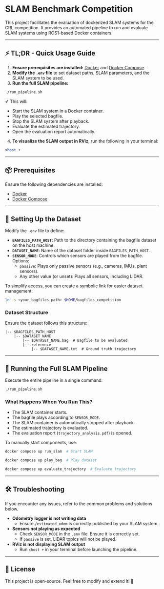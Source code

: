 # SLAM Benchmark Competition

This project facilitates the evaluation of dockerized SLAM systems for the CRL competition. It provides an automated pipeline to run and evaluate SLAM systems using ROS1-based Docker containers.

---

## ⚡ TL;DR - Quick Usage Guide

1. **Ensure prerequisites are installed:** [Docker](https://docs.docker.com/get-docker/) and [Docker Compose](https://docs.docker.com/compose/install/).
2. **Modify the `.env` file** to set dataset paths, SLAM parameters, and the SLAM system to be used.
3. **Run the full SLAM pipeline:**

```bash
./run_pipeline.sh
```

✔ This will:
- Start the SLAM system in a Docker container.
- Play the selected bagfile.
- Stop the SLAM system after playback.
- Evaluate the estimated trajectory.
- Open the evaluation report automatically.

4. **To visualize the SLAM output in RViz**, run the following in your terminal:

```bash
xhost +
```

---

## 📦 Prerequisites

Ensure the following dependencies are installed:

- [Docker](https://docs.docker.com/get-docker/)
- [Docker Compose](https://docs.docker.com/compose/install/)

---

## 🚀 Setting Up the Dataset

Modify the `.env` file to define:

- **`BAGFILES_PATH_HOST`**: Path to the directory containing the bagfile dataset on the host machine.
- **`DATASET_NAME`**: Name of the dataset folder inside `BAGFILES_PATH_HOST`.
- **`SENSOR_MODE`**: Controls which sensors are played from the bagfile. Options:
  - `passive`: Plays only passive sensors (e.g., cameras, IMUs, plant sensors).
  - Any other value (or unset): Plays all sensors, including LiDAR.

To simplify access, you can create a symbolic link for easier dataset management:

```bash
ln -s <your_bagfiles_path> $HOME/bagfiles_competition
```

### Dataset Structure

Ensure the dataset follows this structure:

```
|-- $BAGFILES_PATH_HOST
    |-- $DATASET_NAME
        |-- $DATASET_NAME.bag  # Bagfile to be evaluated
        |-- reference
            |-- $DATASET_NAME.txt  # Ground truth trajectory
```

---

## 🏃 Running the Full SLAM Pipeline

Execute the entire pipeline in a single command:

```bash
./run_pipeline.sh
```

### What Happens When You Run This?

- The SLAM container starts.
- The bagfile plays according to `SENSOR_MODE`.
- The SLAM container is automatically stopped after playback.
- The estimated trajectory is evaluated.
- The evaluation report (`trajectory_analysis.pdf`) is opened.

To manually start components, use:

```bash
docker compose up run_slam  # Start SLAM
```

```bash
docker compose up play_bag  # Play dataset
```

```bash
docker compose up evaluate_trajectory  # Evaluate trajectory
```

---

## 🛠 Troubleshooting

If you encounter any issues, refer to the common problems and solutions below.

- **Odometry logger is not writing data**
  - Ensure `/estimated_odom` is correctly published by your SLAM system.
- **Sensors not playing as expected**
  - Check `SENSOR_MODE` in the `.env` file. Ensure it is correctly set.
  - If `passive` is set, LiDAR topics will not be played.
- **RViz is not displaying SLAM output**
  - Run `xhost +` in your terminal before launching the pipeline.

---

## 📜 License

This project is open-source. Feel free to modify and extend it! 🚀

